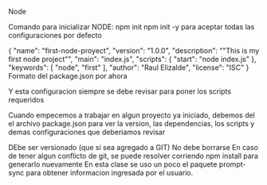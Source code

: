 Node

Comando para inicializar NODE: npm init 
npm init -y     para aceptar todas las configuraciones por defecto

{
  "name": "first-node-proyect",
  "version": "1.0.0",
  "description": "\"This is my first node project\"",
  "main": "index.js",
  "scripts": {
    "start": "node index.js"
  },
  "keywords": [
    "node",
    "first"
  ],
  "author": "Raul Elizalde",
  "license": "ISC"
}
Formato del package.json por ahora

Y esta configuracion siempre se debe revisar para poner los scripts requeridos

Cuando empecemos a trabajar en algun proyecto ya iniciado, debemos del el archivo package.json para ver la version, las dependencias, los scripts y demas configuraciones que deberiamos revisar

<!-- !Un proyecto que bajemos de github o que nos provean desde un trabajo no traera la carpeta node-modules pero si el archivo package.json
para instalar las dependencias que el pakcage.json del proyecto necesita utilizaremos el siguiente comando
!npm install     y comenzara a instalar por si mismo todas las dependencias listadas en el archivo package.json -->

<!-- !El archivo package-lock.json -->
DEbe ser versionado (que  si sea agregado a GIT)
No debe borrarse
En caso de tener algun conflicto de git, se puede resolver corriendo npm install para generarlo nuevamente
En esta clase se uso un poco el paquete prompt-sync para obtener informacion ingresada por el usuario.


